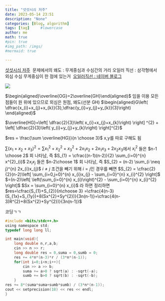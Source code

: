 ```yaml
---
title: "섯섯시싀 저주"
date: 2023-05-14 23:51
description: "None"
categories: [Blog, algorithm]
tags: [tag]     #lowercase
author: me
math: true
#pin: true
#img_path: /imgs/
#mermaid: true

---
```

[섯섯시싀 저주](https://www.acmicpc.net/problem/27300) 
문제에서의 왜도 : 무게중심과 수심간의 거리 
오일러 직선 : 삼각형에서 외심 수심 무게중심이 한 점에 있는거 
[오일러직선 : 네이버 블로그](https://m.blog.naver.com/PostView.naver?isHttpsRedirect=true&blogId=alscjf0316&logNo=220205457065)

![](https://i.imgur.com/8w20n0Y.png)


$\begin{aligned}\overline{OG}=2\overline{GH}\end{aligned}$ 임을 이용 
모든 점들이 원 위에 있으므로 외심은 원점, 왜도(선분 GH)
$\begin{aligned}G\left( \dfrac{x_{i}+x_{j}+x_{k}}{3},\dfrac{y_{i}+y_{j}+y_{k}}{3}\right) \end{aligned}$

$\overline{HG}=\left[ \dfrac{2}{3}\left( x_{i}+x_{j}+x_{k}\right) \right] ^{2} + \left[ \dfrac{2}{3}\left( y_{i}+y_{j}+y_{k}\right) \right]^{2}$

$res = \frac{\sum \overline{HG}}{n \choose 3}$ 
x,y를 따로 구해도 됨

$\sum(x_1 + x_2 + x_3)^2 =\sum x_1^2 + x_2^2 + x_3^2 + 2x_1x_2 + 2x_1x_3 + 2x_2x_3$에서
$x^{2}_{i}$  들은 $n-1 \choose 2$ 회 나타남, 즉 $S_{1} = \cfrac{(n-1)(n-2)}{2} \sum_{i=0}^{n} x^{2}_{i}$
$2x_{i}x_{j}$ 들은 $n-2\choose 1$ 회 나타남, 즉 $S_{2} = (n-2) \sum_{i \neq j}^{n} 2x_{i}x_{j}$
$i \neq j$ 조건을 빼기 위해 $i=j$인 경우를 빼면 
$S_{2} = \cfrac{2}{2}(n-2)\left[ \sum_{i=0,j=0}^{n} x_{i}x_{j} - \sum_{i=0}^{n} x_{i}^{2} \right]$
$=(n-2)\left[ \left(\sum_{i=0}^{n} x_{i}\right)^{2} - \sum_{i=0}^{n} x_{i}^{2} \right]$
$Sx = \sum_{i=0}^{n} x_{i}$ 라 하면
정리하면 $res=\cfrac{S_{1}+S_{2}}{n\choose 3} =\cfrac{4(n-3)(S_{1x}+S_{1y})+8(Sx^{2}+Sy^{2})}{3n(n-1)}=\cfrac{4(n-3)R^{2}+8(Sx^{2}+Sy^{2})}{3n(n-1)}$

코딩ㄱㄱ
```c
#include <bits/stdc++.h>
using namespace std;
typedef long long ll;

int main(void){
	long double n,r,a,b;
	cin >> n >> r;
	long double res = 0,suma = 0,sumb = 0;
	res += 4*n*(n-3)*r / (3*n*(n-1));
	for(int i=0;i<n;i++){
		cin >> a >> b;
		suma += a>0 ? sqrt(a) : -sqrt(-a);
		sumb += b>0 ? sqrt(b) : -sqrt(-b);
	}
res += 8*(suma*suma+sumb*sumb) / (3*n*(n-1));
cout << setprecision(18) << res << endl;
}
```